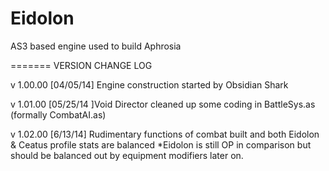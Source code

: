 Eidolon
=======

AS3 based engine used to build Aphrosia


=======
VERSION CHANGE LOG

v 1.00.00
[04/05/14] Engine construction started by Obsidian Shark

v 1.01.00
[05/25/14 ]Void Director cleaned up some coding in BattleSys.as (formally CombatAI.as)

v 1.02.00
[6/13/14] Rudimentary functions of combat built and both Eidolon & Ceatus profile stats are balanced
*Eidolon is still OP in comparison but should be balanced out by equipment modifiers later on.

